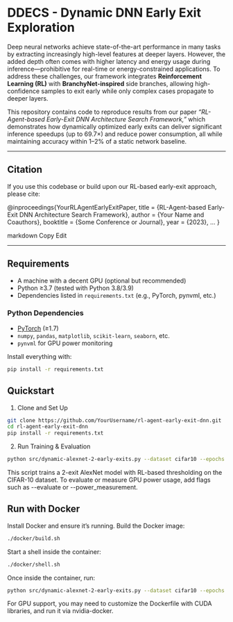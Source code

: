 # DDECS - Dynamic DNN Early Exit Exploration

Deep neural networks achieve state-of-the-art performance in many tasks by extracting increasingly high-level features at deeper layers. However, the added depth often comes with higher latency and energy usage during inference—prohibitive for real-time or energy-constrained applications. To address these challenges, our framework integrates **Reinforcement Learning (RL)** with **BranchyNet-inspired** side branches, allowing high-confidence samples to exit early while only complex cases propagate to deeper layers.

This repository contains code to reproduce results from our paper *“RL-Agent-based Early-Exit DNN Architecture Search Framework,”* which demonstrates how dynamically optimized early exits can deliver significant inference speedups (up to 69.7×) and reduce power consumption, all while maintaining accuracy within 1–2% of a static network baseline.

---

## Citation

If you use this codebase or build upon our RL-based early-exit approach, please cite:

@inproceedings{YourRLAgentEarlyExitPaper, title = {RL-Agent-based Early-Exit DNN Architecture Search Framework}, author = {Your Name and Coauthors}, booktitle = {Some Conference or Journal}, year = {2023}, ... }

markdown
Copy
Edit

---

## Requirements

- A machine with a decent GPU (optional but recommended)
- Python ≥3.7 (tested with Python 3.8/3.9)
- Dependencies listed in `requirements.txt` (e.g., PyTorch, pynvml, etc.)

### Python Dependencies

- [PyTorch](https://pytorch.org/) (≥1.7)
- `numpy`, `pandas`, `matplotlib`, `scikit-learn`, `seaborn`, etc.
- `pynvml` for GPU power monitoring

Install everything with:

```bash
pip install -r requirements.txt
```

## Quickstart
1. Clone and Set Up
```bash
git clone https://github.com/YourUsername/rl-agent-early-exit-dnn.git
cd rl-agent-early-exit-dnn
pip install -r requirements.txt
```
2. Run Training & Evaluation
```bash
python src/dynamic-alexnet-2-early-exits.py --dataset cifar10 --epochs 30 --learning_rate 0.001
```
This script trains a 2-exit AlexNet model with RL-based thresholding on the CIFAR-10 dataset.
To evaluate or measure GPU power usage, add flags such as --evaluate or --power_measurement.


## Run with Docker
Install Docker and ensure it’s running.
Build the Docker image:
```bash
./docker/build.sh
```
Start a shell inside the container:
```bash
./docker/shell.sh
```
Once inside the container, run:
```bash
python src/dynamic-alexnet-2-early-exits.py --dataset cifar10 --epochs 30
```
For GPU support, you may need to customize the Dockerfile with CUDA libraries, and run it via nvidia-docker.
